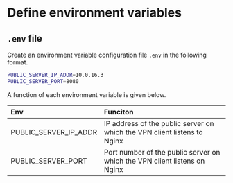 # Define environment variables
## `.env` file
Create an environment variable configuration file `.env` in the following format.

```sh
PUBLIC_SERVER_IP_ADDR=10.0.16.3
PUBLIC_SERVER_PORT=8080
```

A function of each environment variable is given below.

|Env|Funciton|
|:----|:----|
|PUBLIC_SERVER_IP_ADDR|IP address of the public server on which the VPN client listens to Nginx|
|PUBLIC_SERVER_PORT|Port number of the public server on which the VPN client listens on Nginx|
